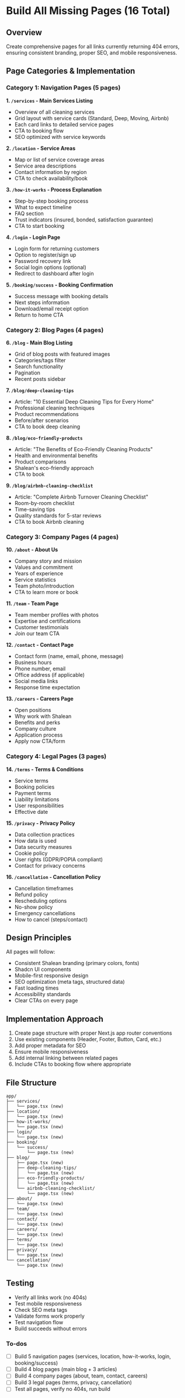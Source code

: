 <!-- 31f586e1-e567-4e37-92d7-d0ab81156ad1 11078ce3-3432-417a-b812-6472a72e416e -->
# Build All Missing Pages (16 Total)

## Overview

Create comprehensive pages for all links currently returning 404 errors, ensuring consistent branding, proper SEO, and mobile responsiveness.

## Page Categories & Implementation

### Category 1: Navigation Pages (5 pages)

**1. `/services` - Main Services Listing**

- Overview of all cleaning services
- Grid layout with service cards (Standard, Deep, Moving, Airbnb)
- Each card links to detailed service pages
- CTA to booking flow
- SEO optimized with service keywords

**2. `/location` - Service Areas**

- Map or list of service coverage areas
- Service area descriptions
- Contact information by region
- CTA to check availability/book

**3. `/how-it-works` - Process Explanation**

- Step-by-step booking process
- What to expect timeline
- FAQ section
- Trust indicators (insured, bonded, satisfaction guarantee)
- CTA to start booking

**4. `/login` - Login Page**

- Login form for returning customers
- Option to register/sign up
- Password recovery link
- Social login options (optional)
- Redirect to dashboard after login

**5. `/booking/success` - Booking Confirmation**

- Success message with booking details
- Next steps information
- Download/email receipt option
- Return to home CTA

### Category 2: Blog Pages (4 pages)

**6. `/blog` - Main Blog Listing**

- Grid of blog posts with featured images
- Categories/tags filter
- Search functionality
- Pagination
- Recent posts sidebar

**7. `/blog/deep-cleaning-tips`**

- Article: "10 Essential Deep Cleaning Tips for Every Home"
- Professional cleaning techniques
- Product recommendations
- Before/after scenarios
- CTA to book deep cleaning

**8. `/blog/eco-friendly-products`**

- Article: "The Benefits of Eco-Friendly Cleaning Products"
- Health and environmental benefits
- Product comparisons
- Shalean's eco-friendly approach
- CTA to book

**9. `/blog/airbnb-cleaning-checklist`**

- Article: "Complete Airbnb Turnover Cleaning Checklist"
- Room-by-room checklist
- Time-saving tips
- Quality standards for 5-star reviews
- CTA to book Airbnb cleaning

### Category 3: Company Pages (4 pages)

**10. `/about` - About Us**

- Company story and mission
- Values and commitment
- Years of experience
- Service statistics
- Team photo/introduction
- CTA to learn more or book

**11. `/team` - Team Page**

- Team member profiles with photos
- Expertise and certifications
- Customer testimonials
- Join our team CTA

**12. `/contact` - Contact Page**

- Contact form (name, email, phone, message)
- Business hours
- Phone number, email
- Office address (if applicable)
- Social media links
- Response time expectation

**13. `/careers` - Careers Page**

- Open positions
- Why work with Shalean
- Benefits and perks
- Company culture
- Application process
- Apply now CTA/form

### Category 4: Legal Pages (3 pages)

**14. `/terms` - Terms & Conditions**

- Service terms
- Booking policies
- Payment terms
- Liability limitations
- User responsibilities
- Effective date

**15. `/privacy` - Privacy Policy**

- Data collection practices
- How data is used
- Data security measures
- Cookie policy
- User rights (GDPR/POPIA compliant)
- Contact for privacy concerns

**16. `/cancellation` - Cancellation Policy**

- Cancellation timeframes
- Refund policy
- Rescheduling options
- No-show policy
- Emergency cancellations
- How to cancel (steps/contact)

## Design Principles

All pages will follow:

- Consistent Shalean branding (primary colors, fonts)
- Shadcn UI components
- Mobile-first responsive design
- SEO optimization (meta tags, structured data)
- Fast loading times
- Accessibility standards
- Clear CTAs on every page

## Implementation Approach

1. Create page structure with proper Next.js app router conventions
2. Use existing components (Header, Footer, Button, Card, etc.)
3. Add proper metadata for SEO
4. Ensure mobile responsiveness
5. Add internal linking between related pages
6. Include CTAs to booking flow where appropriate

## File Structure

```
app/
├── services/
│   └── page.tsx (new)
├── location/
│   └── page.tsx (new)
├── how-it-works/
│   └── page.tsx (new)
├── login/
│   └── page.tsx (new)
├── booking/
│   └── success/
│       └── page.tsx (new)
├── blog/
│   ├── page.tsx (new)
│   ├── deep-cleaning-tips/
│   │   └── page.tsx (new)
│   ├── eco-friendly-products/
│   │   └── page.tsx (new)
│   └── airbnb-cleaning-checklist/
│       └── page.tsx (new)
├── about/
│   └── page.tsx (new)
├── team/
│   └── page.tsx (new)
├── contact/
│   └── page.tsx (new)
├── careers/
│   └── page.tsx (new)
├── terms/
│   └── page.tsx (new)
├── privacy/
│   └── page.tsx (new)
└── cancellation/
    └── page.tsx (new)
```

## Testing

- Verify all links work (no 404s)
- Test mobile responsiveness
- Check SEO meta tags
- Validate forms work properly
- Test navigation flow
- Build succeeds without errors

### To-dos

- [ ] Build 5 navigation pages (services, location, how-it-works, login, booking/success)
- [ ] Build 4 blog pages (main blog + 3 articles)
- [ ] Build 4 company pages (about, team, contact, careers)
- [ ] Build 3 legal pages (terms, privacy, cancellation)
- [ ] Test all pages, verify no 404s, run build